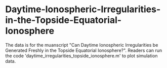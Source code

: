 # Daytime-Ionospheric-Irregularities-in-the-Topside-Equatorial-Ionosphere
The data is for the muanscript "Can Daytime Ionospheric Irregularities be Generated Freshly in the Topside Equatorial Ionosphere?".
Readers can run the code 'daytime_irregularities_topside_ionosphere.m' to plot simulation data.
